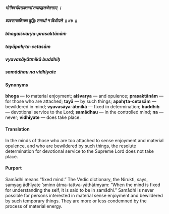 ##### भोगैश्वर्यप्रसक्तानां तयापहृतचेतसाम् ।
##### व्यवसायात्मिका बुद्धिः समाधौ न विधीयते ॥ ४४ ॥

##### bhogaiśvarya-prasaktānāṁ
##### tayāpahṛta-cetasām
##### vyavasāyātmikā buddhiḥ
##### samādhau na vidhīyate

#### Synonyms

**bhoga** — to material enjoyment; **aiśvarya** — and opulence; **prasaktānām** — for those who are attached; **tayā** — by such things; **apahṛta**-**cetasām** — bewildered in mind; **vyavasāya**-**ātmikā** — fixed in determination; **buddhiḥ** — devotional service to the Lord; **samādhau** — in the controlled mind; **na** — never; **vidhīyate** — does take place.

#### Translation

In the minds of those who are too attached to sense enjoyment and material opulence, and who are bewildered by such things, the resolute determination for devotional service to the Supreme Lord does not take place.

#### Purport

Samādhi means “fixed mind.” The Vedic dictionary, the Nirukti, says, samyag ādhīyate ’sminn ātma-tattva-yāthātmyam: “When the mind is fixed for understanding the self, it is said to be in samādhi.” Samādhi is never possible for persons interested in material sense enjoyment and bewildered by such temporary things. They are more or less condemned by the process of material energy.